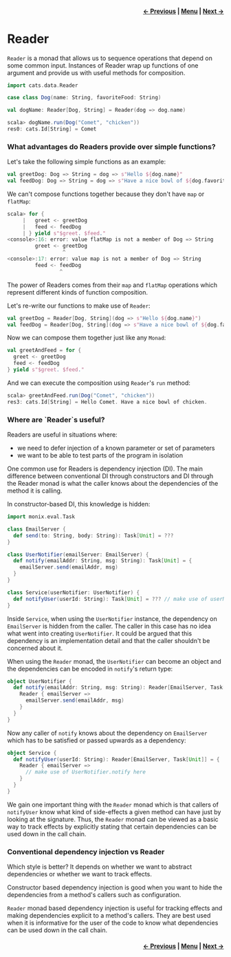 <h4 align="right">
    <a href="lesson4_5_writer.md">← Previous</a> |
    <a href="lesson4.md">Menu</a> |
    <a href="lesson4_7_kleisli.md">Next →</a>
</h4>

<h1>Reader</h1>

`Reader` is a monad that allows us to sequence operations that depend on some common input. Instances of Reader wrap up
functions of one argument and provide us with useful methods for composition.

```scala
import cats.data.Reader

case class Dog(name: String, favoriteFood: String)

val dogName: Reader[Dog, String] = Reader(dog => dog.name)
```

```scala
scala> dogName.run(Dog("Comet", "chicken"))
res0: cats.Id[String] = Comet
```

<h3>What advantages do Readers provide over simple functions?</h3>

Let's take the following simple functions as an example:

```scala
val greetDog: Dog => String = dog => s"Hello ${dog.name}"
val feedDog: Dog => String = dog => s"Have a nice bowl of ${dog.favoriteFood}"
```

We can't compose functions together because they don't have `map` or `flatMap`:

```scala
scala> for {
     |   greet <- greetDog
     |   feed <- feedDog
     | } yield s"$greet. $feed."
<console>:16: error: value flatMap is not a member of Dog => String
         greet <- greetDog
                  ^
<console>:17: error: value map is not a member of Dog => String
         feed <- feedDog
                 ^
```

The power of Readers comes from their `map` and `flatMap` operations which represent different kinds of function 
composition.

Let's re-write our functions to make use of `Reader`:

```scala
val greetDog = Reader[Dog, String](dog => s"Hello ${dog.name}")
val feedDog = Reader[Dog, String](dog => s"Have a nice bowl of ${dog.favoriteFood}")
```

Now we can compose them together just like any `Monad`:

```scala
val greetAndFeed = for {
  greet <- greetDog
  feed <- feedDog
} yield s"$greet. $feed."
```

And we can execute the composition using `Reader`'s `run` method:

```scala
scala> greetAndFeed.run(Dog("Comet", "chicken"))
res3: cats.Id[String] = Hello Comet. Have a nice bowl of chicken.
```

<h3>Where are `Reader`s useful?</h3>

Readers are useful in situations where:

  - we need to defer injection of a known parameter or set of parameters
  - we want to be able to test parts of the program in isolation

One common use for Readers is dependency injection (DI). The main difference between conventional DI through 
constructors and DI through the Reader monad is what the caller knows about the dependencies of the method it is 
calling.

In constructor-based DI, this knowledge is hidden:

```scala
import monix.eval.Task

class EmailServer {
  def send(to: String, body: String): Task[Unit] = ???
}

class UserNotifier(emailServer: EmailServer) {
  def notify(emailAddr: String, msg: String): Task[Unit] = {
    emailServer.send(emailAddr, msg)
  }
}

class Service(userNotifier: UserNotifier) {
  def notifyUser(userId: String): Task[Unit] = ??? // make use of userNotifier here
}
```

Inside `Service`, when using the `UserNotifier` instance, the dependency on `EmailServer` is hidden from the caller. The
caller in this case has no idea what went into creating `UserNotifier`. It could be argued that this dependency is an 
implementation detail and that the caller shouldn't be concerned about it.

When using the `Reader` monad, the `UserNotifier` can become an object and the dependencies can be encoded in `notify`'s 
return type:

```scala
object UserNotifier {
  def notify(emailAddr: String, msg: String): Reader[EmailServer, Task[Unit]] = {
    Reader { emailServer =>
      emailServer.send(emailAddr, msg)
    }
  }
}
```

Now any caller of `notify` knows about the dependency on `EmailServer` which has to be satisfied or passed upwards as a
dependency:

```scala
object Service {
  def notifyUser(userId: String): Reader[EmailServer, Task[Unit]] = {
    Reader { emailServer =>
      // make use of UserNotifier.notify here
    }
  }
}
```

We gain one important thing with the `Reader` monad which is that callers of `notifyUser` know what kind of side-effects 
a given method can have just by looking at the signature. Thus, the `Reader` monad can be viewed as a basic way to track 
effects by explicitly stating that certain dependencies can be used down in the call chain.

<h3>Conventional dependency injection vs Reader</h3>

Which style is better? It depends on whether we want to abstract dependencies or whether we want to track effects.

Constructor based dependency injection is good when you want to hide the dependencies from a method's callers such as 
configuration.

`Reader` monad based dependency injection is useful for tracking effects and making dependencies explicit to a method's 
callers. They are best used when it is informative for the user of the code to know what dependencies can be used down 
in the call chain.

<h4 align="right">
    <a href="lesson4_5_writer.md">← Previous</a> |
    <a href="lesson4.md">Menu</a> |
    <a href="lesson4_7_kleisli.md">Next →</a>
</h4>